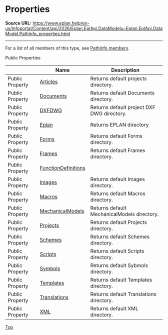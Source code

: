# Properties

**Source URL:** https://www.eplan.help/en-us/Infoportal/Content/api/2026/Eplan.EplApi.DataModelu~Eplan.EplApi.DataModel.PathInfo_properties.html

---

For a list of all members of this type, see [PathInfo members](Eplan.EplApi.DataModelu~Eplan.EplApi.DataModel.PathInfo_members.html).

Public Properties

|  | Name | Description |
| --- | --- | --- |
| Public Property | [Articles](Eplan.EplApi.DataModelu~Eplan.EplApi.DataModel.PathInfo~Articles.html) | Returns default projects directory. |
| Public Property | [Documents](Eplan.EplApi.DataModelu~Eplan.EplApi.DataModel.PathInfo~Documents.html) | Returns default Documents directory. |
| Public Property | [DXFDWG](Eplan.EplApi.DataModelu~Eplan.EplApi.DataModel.PathInfo~DXFDWG.html) | Returns default project DXF DWG directory. |
| Public Property | [Eplan](Eplan.EplApi.DataModelu~Eplan.EplApi.DataModel.PathInfo~Eplan.html) | Returns EPLAN directory |
| Public Property | [Forms](Eplan.EplApi.DataModelu~Eplan.EplApi.DataModel.PathInfo~Forms.html) | Returns default Forms directory. |
| Public Property | [Frames](Eplan.EplApi.DataModelu~Eplan.EplApi.DataModel.PathInfo~Frames.html) | Returns default Frames directory. |
| Public Property | [FunctionDefinitions](Eplan.EplApi.DataModelu~Eplan.EplApi.DataModel.PathInfo~FunctionDefinitions.html) |  |
| Public Property | [Images](Eplan.EplApi.DataModelu~Eplan.EplApi.DataModel.PathInfo~Images.html) | Returns default Images directory. |
| Public Property | [Macros](Eplan.EplApi.DataModelu~Eplan.EplApi.DataModel.PathInfo~Macros.html) | Returns default Macros directory. |
| Public Property | [MechanicalModels](Eplan.EplApi.DataModelu~Eplan.EplApi.DataModel.PathInfo~MechanicalModels.html) | Returns default MechanicalModels directory. |
| Public Property | [Projects](Eplan.EplApi.DataModelu~Eplan.EplApi.DataModel.PathInfo~Projects.html) | Returns default Projects directory. |
| Public Property | [Schemes](Eplan.EplApi.DataModelu~Eplan.EplApi.DataModel.PathInfo~Schemes.html) | Returns default Schemes directory. |
| Public Property | [Scripts](Eplan.EplApi.DataModelu~Eplan.EplApi.DataModel.PathInfo~Scripts.html) | Returns default Scripts directory. |
| Public Property | [Symbols](Eplan.EplApi.DataModelu~Eplan.EplApi.DataModel.PathInfo~Symbols.html) | Returns default Sybmols directory. |
| Public Property | [Templates](Eplan.EplApi.DataModelu~Eplan.EplApi.DataModel.PathInfo~Templates.html) | Returns default Templates directory. |
| Public Property | [Translations](Eplan.EplApi.DataModelu~Eplan.EplApi.DataModel.PathInfo~Translations.html) | Returns default Translations directory. |
| Public Property | [XML](Eplan.EplApi.DataModelu~Eplan.EplApi.DataModel.PathInfo~XML.html) | Returns default XML directory. |

[Top](#top)

